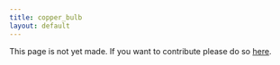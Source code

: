```yaml
---
title: copper_bulb
layout: default
---
```


This page is not yet made. If you want to contribute please do so [here](https://github.com/CrazyH2/Bigstone/blob/wiki/components/copper_bulb.md).
